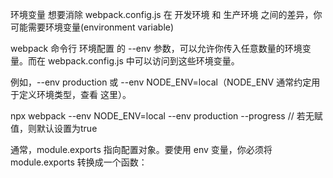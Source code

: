<!--
 * @Description: 
 * @Author: hexy
 * @Date: 2021-01-22 16:24:43
 * @LastEditors: hexy
 * @LastEditTime: 2021-01-22 16:26:09
 * @FilePath: \webpack-01-15\08env variable\readme.md
-->
环境变量
想要消除 webpack.config.js 在 开发环境 和 生产环境 之间的差异，你可能需要环境变量(environment variable)

webpack 命令行 环境配置 的 --env 参数，可以允许你传入任意数量的环境变量。而在 webpack.config.js 中可以访问到这些环境变量。

例如，--env production 或 --env NODE_ENV=local（NODE_ENV 通常约定用于定义环境类型，查看 这里）。

npx webpack --env NODE_ENV=local --env production --progress
// 若无赋值，则默认设置为true


通常，module.exports 指向配置对象。要使用 env 变量，你必须将 module.exports 转换成一个函数：


